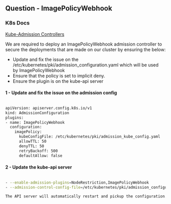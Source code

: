 ## Question - ImagePolicyWebhook
### K8s Docs

[Kube-Admission Controllers](https://kubernetes.io/docs/reference/access-authn-authz/admission-controllers/)

We are required to deploy an ImagePolicyWebhook admission controller to secure the deployments that are made on our cluster by ensuring the below:

- Update and fix the issue on the /etc/kubernetes/pki/admission_configuration.yaml which will be used by ImagePolicyWebhook
- Ensure that the policy is set to implicit deny.
- Ensure the plugin is on the kube-api server

#### 1 - Update and fix the issue on the admission config

```sh

apiVersion: apiserver.config.k8s.io/v1
kind: AdmissionConfiguration
plugins:
- name: ImagePolicyWebhook
  configuration:
    imagePolicy:
      kubeConfigFile: /etc/kubernetes/pki/admission_kube_config.yaml
      allowTTL: 50
      denyTTL: 50
      retryBackoff: 500
      defaultAllow: false

```

#### 2 - Update the kube-api server

```sh

- --enable-admission-plugins=NodeRestriction,ImagePolicyWebhook
- --admission-control-config-file=/etc/kubernetes/pki/admission_configuration.yaml

The API server will automatically restart and pickup the configuration.

```
